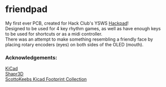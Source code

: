 # friendpad
My first ever PCB, created for Hack Club's YSWS [Hackpad](https://hackpad.hackclub.com/)!  
Designed to be used for 4 key rhythm games, as well as have enough keys to be used for shortcuts or as a midi controller.  
There was an attempt to make something resembling a friendly face by placing rotary encoders (eyes) on both sides of the OLED (mouth).  

### Acknowledgements:  
[KiCad](https://www.kicad.org/)  
[Shapr3D](https://www.shapr3d.com/)  
[ScottoKeebs Kicad Footprint Collection](https://github.com/joe-scotto/scottokeebs/tree/main/Extras/ScottoKicad)  